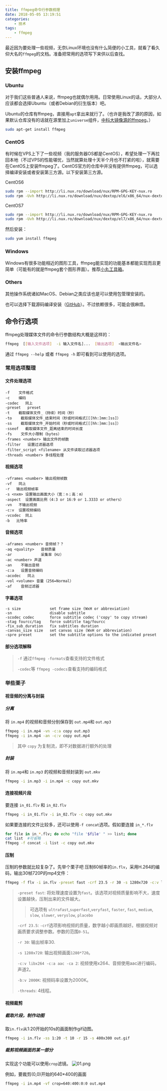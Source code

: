 ```yaml
---
title: ffmpeg命令行参数梳理
date: 2018-05-05 13:19:51
categories: 
    - 技术
tags: 
    - ffmpeg
---
```



最近因为要处理一些视频，无奈Linux环境也没有什么简便的小工具，就看了看久仰大名的`ffmpeg`的文档。准备把常用的选项写下来供以后查找。
<!--more-->

## 安装ffmpeg

### Ubuntu

对于我们这些普通人来说，ffmpeg也就偶尔用用。日常使用Linux的话，大部分人应该都会选择Ubuntu（或者Debian的衍生版本）吧。

Ubuntu的仓库有ffmpeg，直接用`apt`拿出来就行了。（也许是我改了源的原因，如果默认仓库没有的话就在源里加上`universe`组件，[中科大镜像源的ffmpeg](https://mirrors.ustc.edu.cn/ubuntu/pool/universe/f/ffmpeg/)。）

```bash
sudo apt-get install ffmpeg
```

### CentOS

有时候在VPS上下了一些视频（我的服务器OS都是CentOS），希望处理一下再拉回本地（不过VPS的性能堪忧，当然就算处理十天半个月也不打紧的啦），就需要在CentOS上安装ffmpeg了。CentOS官方的仓库中并没有提供ffmpeg，可以选择编译安装或者安装第三方源。以下安装第三方源。

CentOS6

```bash
sudo rpm --import http://li.nux.ro/download/nux/RPM-GPG-KEY-nux.ro
sudo rpm -Uvh http://li.nux.ro/download/nux/dextop/el6/x86_64/nux-dextop-release-0-2.el6.nux.noarch.rpm
```

CentOS7

```bash
sudo rpm --import http://li.nux.ro/download/nux/RPM-GPG-KEY-nux.ro
sudo rpm -Uvh http://li.nux.ro/download/nux/dextop/el7/x86_64/nux-dextop-release-0-5.el7.nux.noarch.rpm
```

然后安装：

```bash
sudo yum install ffmpeg
```

### Windows

Windows有很多功能相近的图形工具，ffmpeg能实现的功能基本都能实现而且更简单（可能有的就是ffmpeg套个图形界面）。推荐[小丸工具箱](https://maruko.appinn.me/)。

### Others

其他操作系统诸如MacOS、Debian之类应该也是可以使用包管理安装的。

也可以选择下载源码编译安装（[GitHub](https://github.com/FFmpeg/FFmpeg/releases)）。不过依赖很多，可能会很麻烦。

## 命令行选项

ffmpeg处理媒体文件的命令行参数结构大概是这样的：

```bash
ffmpeg  [[输入文件选项]  -i 输入文件名]...  [输出选项]  <输出文件名>
 ```

通过 `ffmpeg --help` 或者 `ffmpeg -h` 即可看到可以使用的选项。

### 常用选项整理

#### 文件处理选项

```plaintext
-f    文件格式
-c    编码
-codec   同上
-preset   preset
-t    截取媒体文件_（持续）时间（秒）
-to    截取媒体文件_结束时间（秒或时间格式[[[hh:]mm:]ss]）
-ss    截取媒体文件_开始时间（秒或时间格式[[[hh:]mm:]ss]）
-sseof   截取媒体文件_距离结束的时间长度
-fs    文件大小限制（bytes）
-frames <number> 输出文件的帧数
-filter   设置过滤器选项
-filter_script <filename> 从文件读取过滤器选项
-threads <number> 多线程处理
```

#### 视频选项

```plaintext
-vframes <number> 输出视频帧数
-vf   同上
-r   输出视频帧率
-s <nxm> 设置输出画面大小（宽：n；高：m）
-aspect  设置画面比例（4:3 or 16:9 or 1.3333 or others）
-vn   不输出视频
-c:v  设置视频编码
-vcodec  同上
-b   比特率
```

#### 音频选项

```plaintext
-aframes <number> 音频帧？？
-aq <quality>   音频质量
-ar             采集率（Hz）
-ac <number> 声道
-an    不输出音频
-c:a   设置音频编码
-acodec   同上
-vol <volume> 音量（256=Normal）
-af    音频过滤器
```

#### 字幕选项

```plaintext
-s size             set frame size (WxH or abbreviation)
-sn                 disable subtitle
-scodec codec       force subtitle codec ('copy' to copy stream)
-stag fourcc/tag    force subtitle tag/fourcc
-fix_sub_duration   fix subtitles duration
-canvas_size size   set canvas size (WxH or abbreviation)
-spre preset        set the subtitle options to the indicated preset
```

#### 部分选项解释

> `-f` 通过`ffmpeg -formats`查看支持的文件格式
>
> `-codec`等 `ffmpeg -codecs`查看支持的编码格式

### 举些栗子

#### 视音频的分离与封装

##### 分离

将 `in.mp4` 的视频和音频分别保存到 `out.mp4`和 `out.mp3`

```bash
ffmpeg -i in.mp4 -vn -c:a copy out.mp3
ffmpeg -i in.mp4 -an -c:v copy out.mp4
```

> 其中 `copy` 为复制流，即不对数据进行额外的处理

##### 封装

将 `in.mp4`和 `in.mp3` 的视频和音频封装到 `out.mkv`

```bash
ffmpeg -i in.mp3 -i in.mp4 -c copy out.mkv
```

#### 连接视频片段

要连接 `in_01.flv` 和 `in_02.flv`

```bash
ffmpeg -i in_01.flv -i in_02.flv -c copy out.mkv
```

如果要连接的文件比较多，还可以使用`-f concat`选项。假如要连接 `in_*.flv`

```bash
for file in in_*.flv; do echo "file '$file' " >> list; done
cat list  #可省略
ffmpeg -f concat -i list -c copy out.mkv
```

#### 压制

压制的参数就比较复杂了。先举个栗子吧
压制60帧率的`in.flv`，采用H.264的编码，输出30帧720P的mp4文件：

```bash
ffmpeg -f flv -i in.flv -preset fast -crf 23.5 -r 30 -s 1280x720 -c:v libx264 -c:a aac -ca 2 -b:v 2000K -threads 4 out.mp4
```

> `-preset fast`: 将处理速度设置为`fast`。该选项对视频质量影响不大，速度设置越快，压制出来的文件越大。
>> 可选项有 `ultrafast`,`superfast`,`veryfast`, `faster`, `fast`, `medium`, `slow`, `slower`, `veryslow`, `placebo`
>
> `-crf 23.5`: `-crf`选项影响视频的质量，数字越小即画质越好。根据视频对画质要求调整参数。参数的范围`0-51`。
>
> `-r 30`: 输出帧率30.
>
> `-s 1280x720`: 输出视频画面`1280*720`。
>
> `-c:v libx264 -c:a aac -ca 2`: 视频使用x264、音频使用aac进行编码，声道2。
>
> `-b:v 2000K`: 视频码率设置为2000K。
>
> `-threads`: 4线程。

#### 视频裁剪

##### 截取片段，制作动图

取`in.flv`从1:20开始的10s的画面制作gif动图。

```bash
ffmpeg -i in.flv -ss 1:20 -t 10 -r 15 -s 400x300 out.gif
```

##### 裁剪视频画面的某一部分

实现这个功能可以使用`crop`滤镜。
![01.png](https://i.yusa.me/BEiLwLRJN93N.png "来源自网络")

例如，要裁剪(0,0)开始的640*400的画面

```bash
ffmpeg -i in.mp4 -vf crop=640:400:0:0 out.mp4
```
